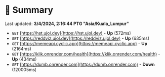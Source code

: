 # 📖 Summary
Last updated: **3/4/2024, 2:16:44 PTG "Asia/Kuala_Lumpur"**

- `GET` [https://hst.ujol.dev](https://hst.ujol.dev) - **Up** (572ms)
- `GET` [https://reddviz.ujol.dev](https://reddviz.ujol.dev) - **Up** (635ms)
- `GET` [https://memeapi.cyclic.app](https://memeapi.cyclic.app) - **Up** (2164ms)
- `GET` [https://klik.onrender.com/health](https://klik.onrender.com/health) - **Up** (434ms)
- `GET` [https://dumb.onrender.com](https://dumb.onrender.com) - **Down** (120005ms)
